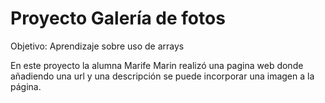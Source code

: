 # Proyecto Galería de fotos

Objetivo: Aprendizaje sobre uso de arrays

En este proyecto la alumna Marife Marin realizó una pagina web donde añadiendo una url y una descripción se puede incorporar una imagen a la página.

